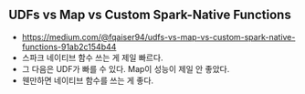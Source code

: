 ## UDFs vs Map vs Custom Spark-Native Functions
- https://medium.com/@fqaiser94/udfs-vs-map-vs-custom-spark-native-functions-91ab2c154b44
- 스파크 네이티브 함수 쓰는 게 제일 빠르다.
- 그 다음은 UDF가 빠를 수 있다. Map이 성능이 제일 안 좋았다.
- 웬만하면 네이티브 함수를 쓰는 게 좋다.
